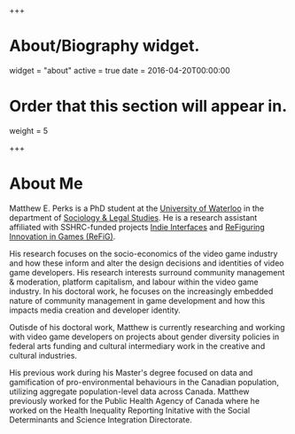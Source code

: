 +++
# About/Biography widget.
widget = "about"
active = true
date = 2016-04-20T00:00:00

# Order that this section will appear in.
weight = 5

+++

# About Me

Matthew E. Perks is a PhD student at the [University of Waterloo](https://uwaterloo.ca/) in the department of [Sociology & Legal Studies](https://uwaterloo.ca/sociology-and-legal-studies/). He is a research assistant affiliated with SSHRC-funded projects [Indie Interfaces](https://www.indieinterfaces.com/) and [ReFiguring Innovation in Games (ReFiG)](http://www.refig.ca/).

His research focuses on the socio-economics of the video game industry and how these inform and alter the design decisions and identities of video game developers. His research interests surround community management & moderation, platform capitalism, and labour within the video game industry. In his doctoral work, he focuses on the increasingly embedded nature of community management in game development and how this impacts media creation and developer identity.

Outisde of his doctoral work, Matthew is currently researching and working with video game developers on projects about gender diversity policies in federal arts funding and cultural intermediary work in the creative and cultural industries.

His previous work during his Master's degree focused on data and gamification of pro-environmental behaviours in the Canadian population, utilizing aggregate population-level data across Canada. Matthew previously worked for the Public Health Agency of Canada where he worked on the Health Inequality Reporting Initative with the Social Determinants and Science Integration Directorate.
